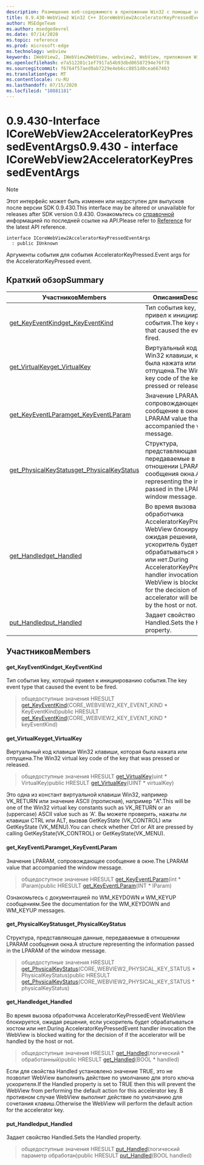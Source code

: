 ```yaml
---
description: Размещение веб-содержимого в приложении Win32 с помощью элемента управления Microsoft Edge WebView2
title: 0.9.430-WebView2 Win32 C++ ICoreWebView2AcceleratorKeyPressedEventArgs
author: MSEdgeTeam
ms.author: msedgedevrel
ms.date: 07/14/2020
ms.topic: reference
ms.prod: microsoft-edge
ms.technology: webview
keywords: IWebView2, IWebView2WebView, webview2, WebView, приложения Win32, Win32, EDGE, ICoreWebView2, ICoreWebView2Host, элемент управления "веб-браузер", HTML Edge
ms.openlocfilehash: e7a512201c1ef7917a54b93dbd06587294e76f78
ms.sourcegitcommit: f6764f57aed9ab7229e4eb6cc8851d0cea667403
ms.translationtype: MT
ms.contentlocale: ru-RU
ms.lasthandoff: 07/15/2020
ms.locfileid: "10881181"
---
```

# <span data-ttu-id="b7557-104">0.9.430-Interface ICoreWebView2AcceleratorKeyPressedEventArgs</span><span class="sxs-lookup"><span data-stu-id="b7557-104">0.9.430 - interface ICoreWebView2AcceleratorKeyPressedEventArgs</span></span> 

> [!NOTE]
> <span data-ttu-id="b7557-105">Этот интерфейс может быть изменен или недоступен для выпусков после версии SDK 0.9.430.</span><span class="sxs-lookup"><span data-stu-id="b7557-105">This interface may be altered or unavailable for releases after SDK version 0.9.430.</span></span> <span data-ttu-id="b7557-106">Ознакомьтесь со [справочной](../../../webview2-api-reference.md) информацией по последней ссылке на API.</span><span class="sxs-lookup"><span data-stu-id="b7557-106">Please refer to [Reference](../../../webview2-api-reference.md) for the latest API reference.</span></span>

```
interface ICoreWebView2AcceleratorKeyPressedEventArgs
  : public IUnknown
```

<span data-ttu-id="b7557-107">Аргументы события для события AcceleratorKeyPressed.</span><span class="sxs-lookup"><span data-stu-id="b7557-107">Event args for the AcceleratorKeyPressed event.</span></span>

## <span data-ttu-id="b7557-108">Краткий обзор</span><span class="sxs-lookup"><span data-stu-id="b7557-108">Summary</span></span>

 <span data-ttu-id="b7557-109">Участников</span><span class="sxs-lookup"><span data-stu-id="b7557-109">Members</span></span>                        | <span data-ttu-id="b7557-110">Описания</span><span class="sxs-lookup"><span data-stu-id="b7557-110">Descriptions</span></span>
--------------------------------|---------------------------------------------
[<span data-ttu-id="b7557-111">get_KeyEventKind</span><span class="sxs-lookup"><span data-stu-id="b7557-111">get_KeyEventKind</span></span>](#get_keyeventkind) | <span data-ttu-id="b7557-112">Тип события key, который привел к инициированию события.</span><span class="sxs-lookup"><span data-stu-id="b7557-112">The key event type that caused the event to be fired.</span></span>
[<span data-ttu-id="b7557-113">get_VirtualKey</span><span class="sxs-lookup"><span data-stu-id="b7557-113">get_VirtualKey</span></span>](#get_virtualkey) | <span data-ttu-id="b7557-114">Виртуальный код клавиши Win32 клавиши, которая была нажата или отпущена.</span><span class="sxs-lookup"><span data-stu-id="b7557-114">The Win32 virtual key code of the key that was pressed or released.</span></span>
[<span data-ttu-id="b7557-115">get_KeyEventLParam</span><span class="sxs-lookup"><span data-stu-id="b7557-115">get_KeyEventLParam</span></span>](#get_keyeventlparam) | <span data-ttu-id="b7557-116">Значение LPARAM, сопровождающее сообщение в окне.</span><span class="sxs-lookup"><span data-stu-id="b7557-116">The LPARAM value that accompanied the window message.</span></span>
[<span data-ttu-id="b7557-117">get_PhysicalKeyStatus</span><span class="sxs-lookup"><span data-stu-id="b7557-117">get_PhysicalKeyStatus</span></span>](#get_physicalkeystatus) | <span data-ttu-id="b7557-118">Структура, представляющая данные, передаваемые в отношении LPARAM сообщения окна.</span><span class="sxs-lookup"><span data-stu-id="b7557-118">A structure representing the information passed in the LPARAM of the window message.</span></span>
[<span data-ttu-id="b7557-119">get_Handled</span><span class="sxs-lookup"><span data-stu-id="b7557-119">get_Handled</span></span>](#get_handled) | <span data-ttu-id="b7557-120">Во время вызова обработчика AcceleratorKeyPressedEvent WebView блокируется, ожидая решения, если ускоритель будет обрабатываться хостом или нет.</span><span class="sxs-lookup"><span data-stu-id="b7557-120">During AcceleratorKeyPressedEvent handler invocation the WebView is blocked waiting for the decision of if the accelerator will be handled by the host or not.</span></span>
[<span data-ttu-id="b7557-121">put_Handled</span><span class="sxs-lookup"><span data-stu-id="b7557-121">put_Handled</span></span>](#put_handled) | <span data-ttu-id="b7557-122">Задает свойство Handled.</span><span class="sxs-lookup"><span data-stu-id="b7557-122">Sets the Handled property.</span></span>

## <span data-ttu-id="b7557-123">Участников</span><span class="sxs-lookup"><span data-stu-id="b7557-123">Members</span></span>

#### <span data-ttu-id="b7557-124">get_KeyEventKind</span><span class="sxs-lookup"><span data-stu-id="b7557-124">get_KeyEventKind</span></span> 

<span data-ttu-id="b7557-125">Тип события key, который привел к инициированию события.</span><span class="sxs-lookup"><span data-stu-id="b7557-125">The key event type that caused the event to be fired.</span></span>

> <span data-ttu-id="b7557-126">общедоступные значения HRESULT [get_KeyEventKind](#get_keyeventkind)(CORE_WEBVIEW2_KEY_EVENT_KIND \* KeyEventKind)</span><span class="sxs-lookup"><span data-stu-id="b7557-126">public HRESULT [get_KeyEventKind](#get_keyeventkind)(CORE_WEBVIEW2_KEY_EVENT_KIND \* keyEventKind)</span></span>

#### <span data-ttu-id="b7557-127">get_VirtualKey</span><span class="sxs-lookup"><span data-stu-id="b7557-127">get_VirtualKey</span></span> 

<span data-ttu-id="b7557-128">Виртуальный код клавиши Win32 клавиши, которая была нажата или отпущена.</span><span class="sxs-lookup"><span data-stu-id="b7557-128">The Win32 virtual key code of the key that was pressed or released.</span></span>

> <span data-ttu-id="b7557-129">общедоступные значения HRESULT [get_VirtualKey](#get_virtualkey)(uint \* VirtualKey)</span><span class="sxs-lookup"><span data-stu-id="b7557-129">public HRESULT [get_VirtualKey](#get_virtualkey)(UINT \* virtualKey)</span></span>

<span data-ttu-id="b7557-130">Это одна из констант виртуальной клавиши Win32, например VK_RETURN или значение ASCII (прописная), например "A".</span><span class="sxs-lookup"><span data-stu-id="b7557-130">This will be one of the Win32 virtual key constants such as VK_RETURN or an (uppercase) ASCII value such as 'A'.</span></span> <span data-ttu-id="b7557-131">Вы можете проверить, нажаты ли клавиши CTRL или ALT, вызвав GetKeyState (VK_CONTROL) или GetKeyState (VK_MENU).</span><span class="sxs-lookup"><span data-stu-id="b7557-131">You can check whether Ctrl or Alt are pressed by calling GetKeyState(VK_CONTROL) or GetKeyState(VK_MENU).</span></span>

#### <span data-ttu-id="b7557-132">get_KeyEventLParam</span><span class="sxs-lookup"><span data-stu-id="b7557-132">get_KeyEventLParam</span></span> 

<span data-ttu-id="b7557-133">Значение LPARAM, сопровождающее сообщение в окне.</span><span class="sxs-lookup"><span data-stu-id="b7557-133">The LPARAM value that accompanied the window message.</span></span>

> <span data-ttu-id="b7557-134">общедоступное значение HRESULT [get_KeyEventLParam](#get_keyeventlparam)(int \* lParam)</span><span class="sxs-lookup"><span data-stu-id="b7557-134">public HRESULT [get_KeyEventLParam](#get_keyeventlparam)(INT \* lParam)</span></span>

<span data-ttu-id="b7557-135">Ознакомьтесь с документацией по WM_KEYDOWN и WM_KEYUP сообщениям.</span><span class="sxs-lookup"><span data-stu-id="b7557-135">See the documentation for the WM_KEYDOWN and WM_KEYUP messages.</span></span>

#### <span data-ttu-id="b7557-136">get_PhysicalKeyStatus</span><span class="sxs-lookup"><span data-stu-id="b7557-136">get_PhysicalKeyStatus</span></span> 

<span data-ttu-id="b7557-137">Структура, представляющая данные, передаваемые в отношении LPARAM сообщения окна.</span><span class="sxs-lookup"><span data-stu-id="b7557-137">A structure representing the information passed in the LPARAM of the window message.</span></span>

> <span data-ttu-id="b7557-138">общедоступные значения HRESULT [get_PhysicalKeyStatus](#get_physicalkeystatus)(CORE_WEBVIEW2_PHYSICAL_KEY_STATUS \* PhysicalKeyStatus)</span><span class="sxs-lookup"><span data-stu-id="b7557-138">public HRESULT [get_PhysicalKeyStatus](#get_physicalkeystatus)(CORE_WEBVIEW2_PHYSICAL_KEY_STATUS \* physicalKeyStatus)</span></span>

#### <span data-ttu-id="b7557-139">get_Handled</span><span class="sxs-lookup"><span data-stu-id="b7557-139">get_Handled</span></span> 

<span data-ttu-id="b7557-140">Во время вызова обработчика AcceleratorKeyPressedEvent WebView блокируется, ожидая решения, если ускоритель будет обрабатываться хостом или нет.</span><span class="sxs-lookup"><span data-stu-id="b7557-140">During AcceleratorKeyPressedEvent handler invocation the WebView is blocked waiting for the decision of if the accelerator will be handled by the host or not.</span></span>

> <span data-ttu-id="b7557-141">общедоступные значения HRESULT [get_Handled](#get_handled)(логический \* обработанный)</span><span class="sxs-lookup"><span data-stu-id="b7557-141">public HRESULT [get_Handled](#get_handled)(BOOL \* handled)</span></span>

<span data-ttu-id="b7557-142">Если для свойства Handled установлено значение TRUE, это не позволит WebView выполнить действие по умолчанию для этого ключа ускорителя.</span><span class="sxs-lookup"><span data-stu-id="b7557-142">If the Handled property is set to TRUE then this will prevent the WebView from performing the default action for this accelerator key.</span></span> <span data-ttu-id="b7557-143">В противном случае WebView выполнит действие по умолчанию для сочетания клавиш.</span><span class="sxs-lookup"><span data-stu-id="b7557-143">Otherwise the WebView will perform the default action for the accelerator key.</span></span>

#### <span data-ttu-id="b7557-144">put_Handled</span><span class="sxs-lookup"><span data-stu-id="b7557-144">put_Handled</span></span> 

<span data-ttu-id="b7557-145">Задает свойство Handled.</span><span class="sxs-lookup"><span data-stu-id="b7557-145">Sets the Handled property.</span></span>

> <span data-ttu-id="b7557-146">общедоступные значения HRESULT [put_Handled](#put_handled)(логический параметр обработан)</span><span class="sxs-lookup"><span data-stu-id="b7557-146">public HRESULT [put_Handled](#put_handled)(BOOL handled)</span></span>

